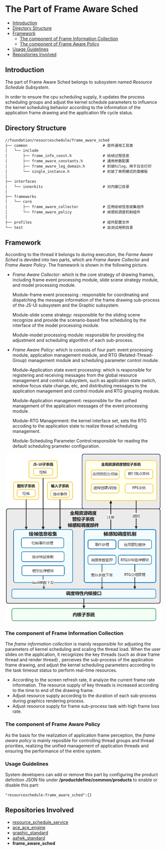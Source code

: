 # The Part of Frame Aware Sched

-   [ Introduction](#section_introduction)
-   [ Directory Structure](#section_catalogue)
-   [Framework](#section_framework)
    -   [The component of Frame Information Collection ](#section_collection)
    -   [The component of Frame Aware Policy](#section_policy)
-   [ Usage Guidelines](#section_usage)
-   [ Repositories Involved](#section_projects)

##  Introduction<a name="section_introduction"></a>

The part of Frame Aware Sched belongs to subsystem named *Resource Schedule Subsystem*. 

In order to ensure the cpu scheduling supply, it updates the process scheduling groups and adjust the kernel schedule parameters to influence the kernel scheduling behavior according to the information of the application frame drawing and the application life cycle status.

##  Directory Structure<a name="section_catalogue"></a>

```
//foundation/resourceschedule/frame_aware_sched
├── common           						# 部件通用工具类
│   └── include
│       ├── frame_info_const.h				# 绘帧过程信息
│       ├── frame_aware_constants.h	        # 通用参数配置
│       ├── frame_aware_log_domain.h	    # 封装hilog，用于日志打印
│       └── single_instance.h				# 封装了单例模式的类模板
│
├── interfaces
│   └── innerkits    						# 对内接口目录
│
├── frameworks                              
│   └── core
│	    ├── frame_aware_collector           # 应用绘帧信息收集组件
│       └── frame_aware_policy              # 帧感知调度机制组件
│		
├── profiles       						    # 组件配置文件
└── test 									# 自测试用例目录
```
## Framework<a name="section_framework"></a>

According to the thread it belongs to during execution, the *Farme Aware Sched* is devided into two parts, which are *Frame Aware Collector* and *Frame Aware Policy*. The framework is shown in the following picture.

- *Frame Aware Collector*: which is the core strategy of drawing frames, including frame event processing module, slide scene strategy module, and model processing module.

  Module-frame event processing : responsible for coordinating and dispatching the message information of the frame drawing sub-process of the JS-UI subsystem and the Graphic subsystem.

  Module-slide scene strategy: responsible for the sliding scene recognize and provide the scenario-based fine scheduling by the interface of the model processing module.

  Module-model processing module: responsible for providing the adjustment and scheduling algorithm of each sub-process.

- *Frame Aware Policy*: which is consists of four part: event processing module, application management module, and RTG (Related-Thread-Group) management module and scheduling parameter control module.

  Module-Application state event processing: which is responsible for registering and receiving messages from the global resource management and control subsystem, such as application state switch, window focus state change, etc, and distributing messages to the application management and control module and RTG grouping module.

  Module-Application management: responsible for the unified management of the application messages of the event processing module.

  Module-RTG Managerment: the kernel interface set, sets the RTG accoding to the application state to realize thread scheduling management.

  Module-Scheduling Parameter Control:responsible for reading the default scheduling prameter configuration.

![](figures/zh-cn_image_fwk.png)

### The component of Frame Information Collection<a name="section_collection"></a>

The *frame information collection* is mainly responsible for adjusting the parameters of kernel scheduling and scaling the thread load. When the user slides on the application, it recognizes the key threads (such as draw frame thread and render thread) ,  perceives the sub-process of the application frame drawing, and adjust the kernel scheduling parameters according to the task timeout status to perform real-time resources. 

- According to the screen refresh rate, it analyze the current frame rate information.  The resource supply of key threads is increased according to the time to end of the drawing frame.
- Adjust resource supply according to the duration of each sub-process during graphics rendering process.
- Adjust resource supply for frame sub-process  task with high frame loss rate.

### The component of Frame Aware Policy<a name="section_Policy"></a>

As the basis for the realization of application frame perception, the *frame aware policy* is mainly reposible for controlling thread groups and thread priorities, realizing the unified management of application threads and ensuring the performance of the entire system.

###  Usage Guidelines<a name="section_usage"></a>

System developers can add or remove this part by configuring the product definition JSON file under **/productdefine/common/products** to enable or disable this part:

` "resourceschedule:frame_aware_sched":{} `

##  Repositories Involved<a name="section_projects"></a>

- [resource_schedule_service](https://gitee.com/openharmony/resourceschedule_resource_schedule_service)
- [ace_ace_engine]( https://gitee.com/openharmony/ace_ace_engine)
- [graphic_standard](https://gitee.com/openharmony/graphic_standard)
- [aafwk_standard](https://gitee.com/openharmony/aafwk_standard ) 
- **frame_aware_sched**



